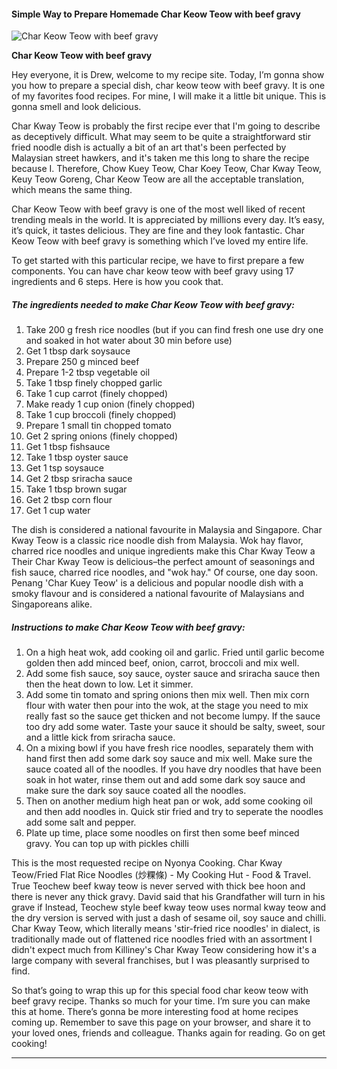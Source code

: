             

#### Simple Way to Prepare Homemade Char Keow Teow with beef gravy

![Char Keow Teow with beef gravy](https://img-global.cpcdn.com/recipes/8996c6ab863ea3b4/751x532cq70/char-keow-teow-with-beef-gravy-recipe-main-photo.jpg)

**Char Keow Teow with beef gravy**

Hey everyone, it is Drew, welcome to my recipe site. Today, I’m gonna show you how to prepare a special dish, char keow teow with beef gravy. It is one of my favorites food recipes. For mine, I will make it a little bit unique. This is gonna smell and look delicious.

Char Kway Teow is probably the first recipe ever that I'm going to describe as deceptively difficult. What may seem to be quite a straightforward stir fried noodle dish is actually a bit of an art that's been perfected by Malaysian street hawkers, and it's taken me this long to share the recipe because I. Therefore, Chow Kuey Teow, Char Koey Teow, Char Kway Teow, Keuy Teow Goreng, Char Keow Teow are all the acceptable translation, which means the same thing.

Char Keow Teow with beef gravy is one of the most well liked of recent trending meals in the world. It is appreciated by millions every day. It’s easy, it’s quick, it tastes delicious. They are fine and they look fantastic. Char Keow Teow with beef gravy is something which I’ve loved my entire life.

To get started with this particular recipe, we have to first prepare a few components. You can have char keow teow with beef gravy using 17 ingredients and 6 steps. Here is how you cook that.

##### The ingredients needed to make Char Keow Teow with beef gravy:

1.  Take 200 g fresh rice noodles (but if you can find fresh one use dry one and soaked in hot water about 30 min before use)
2.  Get 1 tbsp dark soysauce
3.  Prepare 250 g minced beef
4.  Prepare 1-2 tbsp vegetable oil
5.  Take 1 tbsp finely chopped garlic
6.  Take 1 cup carrot (finely chopped)
7.  Make ready 1 cup onion (finely chopped)
8.  Take 1 cup broccoli (finely chopped)
9.  Prepare 1 small tin chopped tomato
10.  Get 2 spring onions (finely chopped)
11.  Get 1 tbsp fishsauce
12.  Take 1 tbsp oyster sauce
13.  Get 1 tsp soysauce
14.  Get 2 tbsp sriracha sauce
15.  Take 1 tbsp brown sugar
16.  Get 2 tbsp corn flour
17.  Get 1 cup water

The dish is considered a national favourite in Malaysia and Singapore. Char Kway Teow is a classic rice noodle dish from Malaysia. Wok hay flavor, charred rice noodles and unique ingredients make this Char Kway Teow a Their Char Kway Teow is delicious–the perfect amount of seasonings and fish sauce, charred rice noodles, and "wok hay." Of course, one day soon. Penang 'Char Kuey Teow' is a delicious and popular noodle dish with a smoky flavour and is considered a national favourite of Malaysians and Singaporeans alike.

##### Instructions to make Char Keow Teow with beef gravy:

1.  On a high heat wok, add cooking oil and garlic. Fried until garlic become golden then add minced beef, onion, carrot, broccoli and mix well.
2.  Add some fish sauce, soy sauce, oyster sauce and sriracha sauce then then the heat down to low. Let it simmer.
3.  Add some tin tomato and spring onions then mix well. Then mix corn flour with water then pour into the wok, at the stage you need to mix really fast so the sauce get thicken and not become lumpy. If the sauce too dry add some water. Taste your sauce it should be salty, sweet, sour and a little kick from sriracha sauce.
4.  On a mixing bowl if you have fresh rice noodles, separately them with hand first then add some dark soy sauce and mix well. Make sure the sauce coated all of the noodles. If you have dry noodles that have been soak in hot water, rinse them out and add some dark soy sauce and make sure the dark soy sauce coated all the noodles.
5.  Then on another medium high heat pan or wok, add some cooking oil and then add noodles in. Quick stir fried and try to seperate the noodles add some salt and pepper.
6.  Plate up time, place some noodles on first then some beef minced gravy. You can top up with pickles chilli

This is the most requested recipe on Nyonya Cooking. Char Kway Teow/Fried Flat Rice Noodles (炒粿條) - My Cooking Hut - Food & Travel. True Teochew beef kway teow is never served with thick bee hoon and there is never any thick gravy. David said that his Grandfather will turn in his grave if Instead, Teochew style beef kway teow uses normal kway teow and the dry version is served with just a dash of sesame oil, soy sauce and chilli. Char Kway Teow, which literally means 'stir-fried rice noodles' in dialect, is traditionally made out of flattened rice noodles fried with an assortment I didn't expect much from Killiney's Char Kway Teow considering how it's a large company with several franchises, but I was pleasantly surprised to find.

So that’s going to wrap this up for this special food char keow teow with beef gravy recipe. Thanks so much for your time. I’m sure you can make this at home. There’s gonna be more interesting food at home recipes coming up. Remember to save this page on your browser, and share it to your loved ones, friends and colleague. Thanks again for reading. Go on get cooking!

* * *